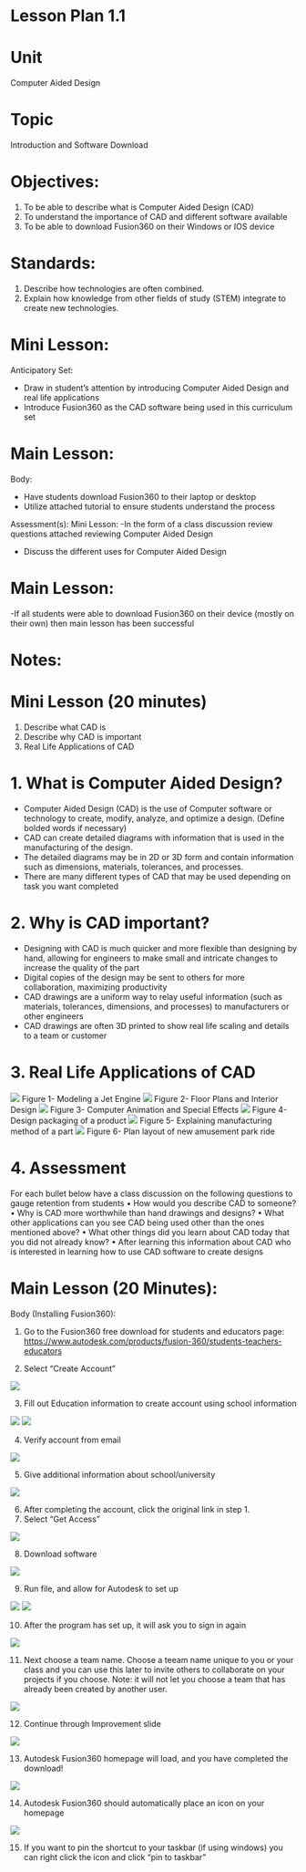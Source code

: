 # Lesson Plan 1.1

# Unit
Computer Aided Design	                          		

# Topic
Introduction and Software Download

# Objectives:
1.	To be able to describe what is Computer Aided Design (CAD) 
2.	To understand the importance of CAD and different software available  
3.	To be able to download Fusion360 on their Windows or IOS device 

# Standards:
1. Describe how technologies are often combined. 
2. Explain how knowledge from other fields of study (STEM) integrate to create new technologies.  

# Mini Lesson:
Anticipatory Set:
- Draw in student’s attention by introducing Computer Aided Design and real life applications 
- Introduce Fusion360 as the CAD software being used in this curriculum set

# Main Lesson:
Body: 
- Have students download Fusion360 to their laptop or desktop
- Utilize attached tutorial to ensure students understand the process 

Assessment(s):
Mini Lesson:
-In the form of a class discussion review questions attached reviewing Computer Aided Design
- Discuss the different uses for Computer Aided Design

# Main Lesson:
-If all students were able to download Fusion360 on their device (mostly on their own) then main lesson has been successful

# Notes:

# Mini Lesson (20 minutes)
1.	Describe what CAD is 
2.	Describe why CAD is important 
3.	Real Life Applications of CAD

# 1.	What is Computer Aided Design? 
-	Computer Aided Design (CAD) is the use of Computer software or technology to create, modify, analyze, and optimize a design.   (Define bolded words if necessary)
-	CAD can create detailed diagrams with information that is used in the manufacturing of the design.
-	The detailed diagrams may be in 2D or 3D form and contain information such as dimensions, materials, tolerances, and processes.
-	There are many different types of CAD that may be used depending on task you want completed

# 2.	Why is CAD important?
-	Designing with CAD is much quicker and more flexible than designing by hand, allowing for engineers to make small and intricate changes to increase the quality of the part
-	Digital copies of the design may be sent to others for more collaboration, maximizing productivity
-	CAD drawings are a uniform way to relay useful information (such as materials, tolerances, dimensions, and processes) to manufacturers or other engineers
-	CAD drawings are often 3D printed to show real life scaling and details to a team or customer

# 3.	Real Life Applications of CAD

<img src=https://github.com/BotDevLLC/BotDevCurriculum/blob/master/Pictures/pic%2026.png>
Figure 1- Modeling a Jet Engine
<img src=https://github.com/BotDevLLC/BotDevCurriculum/blob/master/Pictures/pic%2027.png>
Figure 2- Floor Plans and Interior Design
<img src=https://github.com/BotDevLLC/BotDevCurriculum/blob/master/Pictures/pic%2028.png>
Figure 3- Computer Animation and Special       Effects
<img src=https://github.com/BotDevLLC/BotDevCurriculum/blob/master/Pictures/pic%2029.png>
Figure 4-Design packaging of a product
<img src=https://github.com/BotDevLLC/BotDevCurriculum/blob/master/Pictures/pic%2030.png>
Figure 5- Explaining manufacturing method of a part
<img src=https://github.com/BotDevLLC/BotDevCurriculum/blob/master/Pictures/pic%2031.png>
Figure 6- Plan layout of new amusement park ride

# 4.	Assessment
For each bullet below have a class discussion on the following questions to gauge retention from students
•	How would you describe CAD to someone?
•	Why is CAD more worthwhile than hand drawings and designs?
•	What other applications can you see CAD being used other than the ones mentioned above?
•	What other things did you learn about CAD today that you did not already know?
•	After learning this information about CAD who is interested in learning how to use CAD software to create designs


# Main Lesson (20 Minutes):
Body (Installing Fusion360):

1.	Go to the Fusion360 free download for students and educators page: https://www.autodesk.com/products/fusion-360/students-teachers-educators 

2.	Select “Create Account”
<img src=https://github.com/BotDevLLC/BotDevCurriculum/blob/master/Pictures/pic%2032.png>

3.	Fill out Education information to create account using school information
<img src=https://github.com/BotDevLLC/BotDevCurriculum/blob/master/Pictures/pic%2033.png>
 
<img src=https://github.com/BotDevLLC/BotDevCurriculum/blob/master/Pictures/pic%2034.png>

4.	Verify account from email
<img src=https://github.com/BotDevLLC/BotDevCurriculum/blob/master/Pictures/pic%2035.png>

 

5.	Give additional information about school/university
 <img src=https://github.com/BotDevLLC/BotDevCurriculum/blob/master/Pictures/pic%2036.png>

6.	After completing the account, click the original link in step 1.
7.	Select “Get Access”
 <img src=https://github.com/BotDevLLC/BotDevCurriculum/blob/master/Pictures/pic%2037.png>

8.	Download software
 <img src=https://github.com/BotDevLLC/BotDevCurriculum/blob/master/Pictures/pic%2045.png>

9.	Run file, and allow for Autodesk to set up
 <img src=https://github.com/BotDevLLC/BotDevCurriculum/blob/master/Pictures/pic%2038.png>
 <img src=https://github.com/BotDevLLC/BotDevCurriculum/blob/master/Pictures/pic%2039.png>

 
10.	After the program has set up, it will ask you to sign in again
<img src=https://github.com/BotDevLLC/BotDevCurriculum/blob/master/Pictures/pic%2040.png>
 
11.	Next choose a team name. Choose a teeam name unique to you or your class and you can use this later to invite others to collaborate on your projects if you choose. Note: it will not let you choose a team that has already been created by another user.
 <img src=https://github.com/BotDevLLC/BotDevCurriculum/blob/master/Pictures/pic%2041.png>

12.	 Continue through Improvement slide 
<img src=https://github.com/BotDevLLC/BotDevCurriculum/blob/master/Pictures/pic%2042.png>

13.	Autodesk Fusion360 homepage will load, and you have completed the download!
 <img src=https://github.com/BotDevLLC/BotDevCurriculum/blob/master/Pictures/pic%2043.png>








14.	Autodesk Fusion360 should automatically place an icon on your homepage
 <img src=https://github.com/BotDevLLC/BotDevCurriculum/blob/master/Pictures/pic%2044.png>


15.	If you want to pin the shortcut to your taskbar (if using windows) you can right click the icon and click “pin to taskbar”























